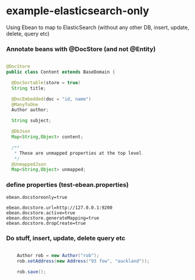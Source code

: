 # example-elasticsearch-only
Using Ebean to map to ElasticSearch (without any other DB, insert, update, delete, query etc) 


### Annotate beans with @DocStore (and not @Entity) 

```java

@DocStore
public class Content extends BaseDomain {

  @DocSortable(store = true)
  String title;

  @DocEmbedded(doc = "id, name")
  @ManyToOne
  Author author;

  String subject;

  @DbJson
  Map<String,Object> content;

  /**
   * These are unmapped properties at the top level.
   */
  @UnmappedJson
  Map<String,Object> unmapped;

```

### define properties (test-ebean.properties)

```properties
ebean.docstoreonly=true

ebean.docstore.url=http://127.0.0.1:9200
ebean.docstore.active=true
ebean.docstore.generateMapping=true
ebean.docstore.dropCreate=true
```

### Do stuff, insert, update, delete query etc

```java

    Author rob = new Author("rob");
    rob.setAddress(new Address("93 fow", "auckland"));

    rob.save();

```
